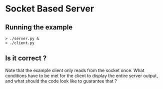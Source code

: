 # Socket Based Server

## Running the example

```
> ./server.py &
> ./client.py
```

## Is it correct ?

Note that the example client only reads from the socket once.
What conditions have to be met for the client to display
the entire server output, and what should the code
look like to guarantee that ?
